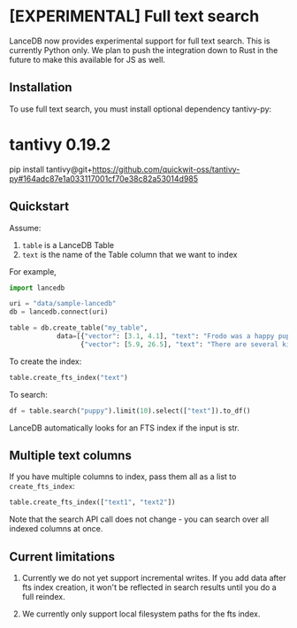 # [EXPERIMENTAL] Full text search

LanceDB now provides experimental support for full text search.
This is currently Python only. We plan to push the integration down to Rust in the future
to make this available for JS as well.

## Installation

To use full text search, you must install optional dependency tantivy-py:

# tantivy 0.19.2
pip install tantivy@git+https://github.com/quickwit-oss/tantivy-py#164adc87e1a033117001cf70e38c82a53014d985


## Quickstart

Assume:
1. `table` is a LanceDB Table
2. `text` is the name of the Table column that we want to index

For example,

```python
import lancedb

uri = "data/sample-lancedb"
db = lancedb.connect(uri)

table = db.create_table("my_table",
            data=[{"vector": [3.1, 4.1], "text": "Frodo was a happy puppy"},
                  {"vector": [5.9, 26.5], "text": "There are several kittens playing"}])

```

To create the index:

```python
table.create_fts_index("text")
```

To search:

```python
df = table.search("puppy").limit(10).select(["text"]).to_df()
```

LanceDB automatically looks for an FTS index if the input is str.

## Multiple text columns

If you have multiple columns to index, pass them all as a list to `create_fts_index`:

```python
table.create_fts_index(["text1", "text2"])
```

Note that the search API call does not change - you can search over all indexed columns at once.

## Current limitations

1. Currently we do not yet support incremental writes.
If you add data after fts index creation, it won't be reflected
in search results until you do a full reindex.

2. We currently only support local filesystem paths for the fts index.